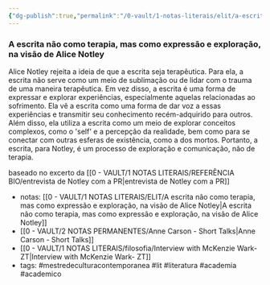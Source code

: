 ```yaml
---
{"dg-publish":true,"permalink":"/0-vault/1-notas-literais/elit/a-escrita-nao-como-terapia-mas-como-expressao-e-exploracao-na-visao-de-alice-notley/","tags":["mestredeculturacontemporanea","lit","literatura","academia","academico"],"dgHomeLink":true,"dgShowLocalGraph":true,"dgShowFileTree":true,"dgEnableSearch":true,"noteIcon":""}
---
```


### A escrita não como terapia, mas como expressão e exploração, na visão de Alice Notley
Alice Notley rejeita a ideia de que a escrita seja terapêutica. Para ela, a escrita não serve como um meio de sublimação ou de lidar com o trauma de uma maneira terapêutica. Em vez disso, a escrita é uma forma de expressar e explorar experiências, especialmente aquelas relacionadas ao sofrimento. Ela vê a escrita como uma forma de dar voz a essas experiências e transmitir seu conhecimento recém-adquirido para outros. Além disso, ela utiliza a escrita como um meio de explorar conceitos complexos, como o 'self' e a percepção da realidade, bem como para se conectar com outras esferas de existência, como a dos mortos. Portanto, a escrita, para Notley, é um processo de exploração e comunicação, não de terapia.

baseado no excerto da [[0 - VAULT/1 NOTAS LITERAIS/REFERÊNCIA BIO/entrevista de Notley com a PR\|entrevista de Notley com a PR]]

- notas: [[0 - VAULT/1 NOTAS LITERAIS/ELIT/A escrita não como terapia, mas como expressão e exploração, na visão de Alice Notley\|A escrita não como terapia, mas como expressão e exploração, na visão de Alice Notley]]
- [[0 - VAULT/2 NOTAS PERMANENTES/Anne Carson - Short Talks\|Anne Carson - Short Talks]]
- [[0 - VAULT/1 NOTAS LITERAIS/filosofia/Interview with McKenzie Wark- ZT\|Interview with McKenzie Wark- ZT]]
- tags: #mestredeculturacontemporanea #lit #literatura #academia #academico 